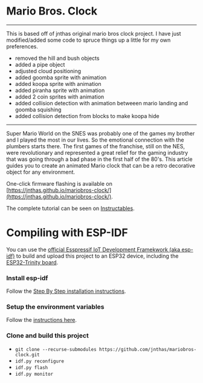 # Mario Bros. Clock
************************************************************************

This is based off of jnthas original mario bros clock project. I have just modified/added some code to spruce things up a little for my own preferences. 

- removed the hill and bush objects
- added a pipe object
- adjusted cloud positioning
- added goomba sprite with animation
- added koopa sprite with animation
- added piranha sprite with animation
- added 2 coin sprites with animation
- added collision detection with animation betweeen mario landing and goomba squishing
- added collision detection from blocks to make koopa hide

*************************************************************************

Super Mario World on the SNES was probably one of the games my brother and I played the most in our lives. So the emotional connection with the plumbers starts there. The first games of the franchise, still on the NES, were revolutionary and represented a great relief for the gaming industry that was going through a bad phase in the first half of the 80's. This article guides you to create an animated Mario clock that can be a retro decorative object for any environment.

One-click firmware flashing is available on [https://jnthas.github.io/mariobros-clock/](https://jnthas.github.io/mariobros-clock/).

The complete tutorial can be seen on [Instructables](https://www.instructables.com/Mario-Bros-Clock/).

# Compiling with ESP-IDF
You can use the [official Esspressif IoT Development Framekwork (aka esp-idf)](https://docs.espressif.com/projects/esp-idf/en/latest/esp32/) to build and upload this project to an ESP32 device, including the [ESP32-Trinity board](https://esp32trinity.com/).

### Install esp-idf
Follow the [Step By Step installation instructions](https://docs.espressif.com/projects/esp-idf/en/stable/esp32/get-started/#installation-step-by-step).

### Setup the environment variables
Follow the [instructions here](https://docs.espressif.com/projects/esp-idf/en/stable/esp32/get-started/#step-4-set-up-the-environment-variables).

### Clone and build this project
* `git clone --recurse-submodules https://github.com/jnthas/mariobros-clock.git`
* `idf.py reconfigure`
* `idf.py flash`
* `idf.py monitor`
